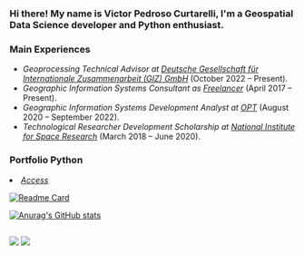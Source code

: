 ### Hi there! My name is Victor Pedroso Curtarelli, I'm a Geospatial Data Science developer and Python enthusiast.

<h3>Main Experiences</h3>
<ul>
<li><em>Geoprocessing Technical Advisor at <a href="https://www.giz.de/en/">Deutsche Gesellschaft für Internationale Zusammenarbeit (GIZ) GmbH</a></em> (October 2022 – Present).<br /></li>
<li><em>Geographic Information Systems Consultant as <a href="https://www.linkedin.com/in/victorcurtarelli/">Freelancer</a></em> (April 2017 – Present).<br /></li>
<li><em>Geographic Information Systems Development Analyst at <a href="https://opt.com.br/">OPT</a></em> (August 2020 – September 2022).<br /></li>
<li><em>Technological Researcher Development Scholarship at <a href="http://www.inpe.br/posgraduacao/">National Institute for Space Research</a></em> (March 2018 – June 2020).<br /></li>
</ul>
</p>
  

<h3>Portfolio Python</h3>
<li><em><a href="https://github.com/curtarelli/portfolio-python">Access</a></em><br /></li>

[![Readme Card](https://github-readme-stats.vercel.app/api/pin/?username=curtarelli&repo=portfolio-python&theme=aura)](https://github.com/curtarelli/portfolio-python)

</ul>
</p>

[![Anurag's GitHub stats](https://github-readme-stats.vercel.app/api?username=curtarelli&include_all_commits=true&show_icons=true&theme=aura&rank_icon=github&hide_rank=false)](https://github.com/curtarelli/github-readme-stats)

##
[<img src="https://img.shields.io/badge/linkedin-%230077B5.svg?&style=for-the-badge&logo=linkedin&logoColor=white" />](https://www.linkedin.com/in/victorcurtarelli/)
[<img src="https://img.shields.io/badge/Gmail-D14836?style=for-the-badge&logo=gmail&logoColor=white" />](mailto:victor.curtarelli@gmail.com)
